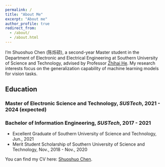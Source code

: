 ```yaml
---
permalink: /
title: "About Me"
excerpt: "About me"
author_profile: true
redirect_from: 
  - /about/
  - /about.html
---
```


I’m Shuoshuo Chen (陈烁硕), a second-year Master student in the Department of Electronic and Electrical Engineering at Southern University of Science and Technology, advised by Professor [Zhihai He](https://www.sustech.edu.cn/en/faculties/zhihaihe.html). My research interests focus on the generalization capability of machine learning models for vision tasks.

## Education
### Master of Electronic Science and Technology, *SUSTech*, 2021 - 2024 (expected)
### Bachelor of Information Engineering, *SUSTech*, 2017 - 2021
- Excellent Graduate of Southern University of Science and Technology, Jun., 2021
- Merit Student Scholarship of Southern University of Science and Technology, Nov., 2018 - Nov., 2020




You can find my CV here: [Shuoshuo Chen](../files/ShuoshuoChen_CV.pdf).

